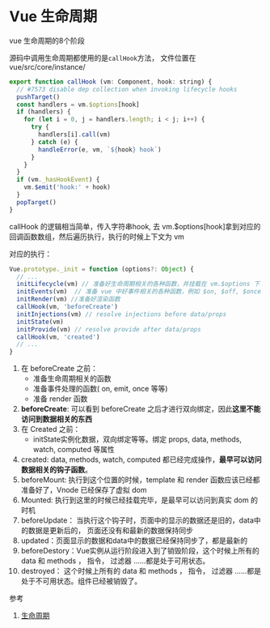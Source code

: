 # Vue 生命周期

vue 生命周期的8个阶段

源码中调用生命周期都使用的是`callHook`方法， 文件位置在vue/src/core/instance/

```javascript
export function callHook (vm: Component, hook: string) {
  // #7573 disable dep collection when invoking lifecycle hooks
  pushTarget()
  const handlers = vm.$options[hook]
  if (handlers) {
    for (let i = 0, j = handlers.length; i < j; i++) {
      try {
        handlers[i].call(vm)
      } catch (e) {
        handleError(e, vm, `${hook} hook`)
      }
    }
  }
  if (vm._hasHookEvent) {
    vm.$emit('hook:' + hook)
  }
  popTarget()
}
```

callHook 的逻辑相当简单，传入字符串hook, 去 vm.$options[hook]拿到对应的回调函数数组，然后遍历执行，执行的时候上下文为 vm

对应的执行：

```javascript
Vue.prototype._init = function (options?: Object) {
  // ...
  initLifecycle(vm) // 准备好生命周期相关的各种函数，并挂载在 vm.$options 下
  initEvents(vm)  // 准备 vue 中好事件相关的各种函数，例如 $on, $off, $once $emit..
  initRender(vm) //准备好渲染函数
  callHook(vm, 'beforeCreate')
  initInjections(vm) // resolve injections before data/props
  initState(vm)
  initProvide(vm) // resolve provide after data/props
  callHook(vm, 'created')
  // ...
}
```



1. 在 beforeCreate 之前：
   *  准备生命周期相关的函数
   * 准备事件处理的函数( on, emit, once 等等)
   * 准备 render 函数
2. **beforeCreate**:  可以看到 beforeCreate 之后才进行双向绑定，因此**这里不能访问到数据相关的东西**
3. 在 Created 之前：
   * initState实例化数据，双向绑定等等。绑定 props, data, methods, watch, computed 等属性
4. created: data, methods, watch, computed 都已经完成操作，**最早可以访问数据相关的钩子函数**。
5. beforeMount: 执行到这个位置的时候，template 和 render 函数应该已经都准备好了，Vnode 已经保存了虚拟 dom
6. Mounted: 执行到这里的时候已经挂载完毕，是最早可以访问到真实 dom 的时机
7. beforeUpdate： 当执行这个钩子时，页面中的显示的数据还是旧的，data中的数据是更新后的， 页面还没有和最新的数据保持同步
8. updated：页面显示的数据和data中的数据已经保持同步了，都是最新的
9. beforeDestory：Vue实例从运行阶段进入到了销毁阶段，这个时候上所有的 data 和 methods ， 指令， 过滤器 ……都是处于可用状态。
10. destroyed： 这个时候上所有的 data 和 methods ， 指令， 过滤器 ……都是处于不可用状态。组件已经被销毁了。

参考

1. [生命周期](https://ustbhuangyi.github.io/vue-analysis/v2/components/lifecycle.html#beforedestroy-destroyed)

